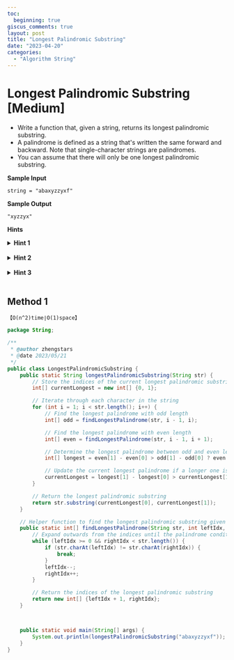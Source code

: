 ```yaml
---
toc:
  beginning: true
giscus_comments: true
layout: post
title: "Longest Palindromic Substring"
date: "2023-04-20"
categories:
  - "Algorithm String"
---
```


# Longest Palindromic Substring [Medium]

- Write a function that, given a string, returns its longest palindromic substring.
- A palindrome is defined as a string that's written the same forward and backward. Note that single-character strings are palindromes.
- You can assume that there will only be one longest palindromic substring.

**Sample Input**

```
string = "abaxyzzyxf"
```

**Sample Output**

```
"xyzzyx"
```



**Hints**
<br>

<details> <summary><b>Hint 1</b></summary>
    <br>
    <i><strong> Try generating all possible substrings of the input string and checking for their palindromicity. What is the runtime of the isPalindrome check? What is the total runtime of this approach? </strong></i>
</details>



<br>

<details> <summary><b>Hint 2</b></summary>
    <br>
    <i><strong> Recognize that a palindrome is a string that is symmetrical with respect to its center, which can either be a character (in the case of odd-length palindromes) or an empty string (in the case of even-length palindromes). Thus, you can check the palindromicity of a string by simply expanding from its center and making sure that characters on both sides are indeed mirrored. </strong></i>
</details>



<br>

<details> <summary><b>Hint 3</b></summary>
    <br>
    <i><strong> Traverse the input string, and at each index, apply the logic mentioned in Hint #2. What does this accomplish? Is the runtime of this approach better? </strong></i>
</details>


<br>

## Method 1

```tex
【O(n^2)time∣O(1)space】
```

```java
package String;

/**
 * @author zhengstars
 * @date 2023/05/21
 */
public class LongestPalindromicSubstring {
    public static String longestPalindromicSubstring(String str) {
        // Store the indices of the current longest palindromic substring
        int[] currentLongest = new int[] {0, 1};

        // Iterate through each character in the string
        for (int i = 1; i < str.length(); i++) {
            // Find the longest palindrome with odd length
            int[] odd = findLongestPalindrome(str, i - 1, i);

            // Find the longest palindrome with even length
            int[] even = findLongestPalindrome(str, i - 1, i + 1);

            // Determine the longest palindrome between odd and even length palindromes
            int[] longest = even[1] - even[0] > odd[1] - odd[0] ? even : odd;

            // Update the current longest palindrome if a longer one is found
            currentLongest = longest[1] - longest[0] > currentLongest[1] - currentLongest[0] ? longest : currentLongest;
        }

        // Return the longest palindromic substring
        return str.substring(currentLongest[0], currentLongest[1]);
    }

    // Helper function to find the longest palindromic substring given the left and right indices
    public static int[] findLongestPalindrome(String str, int leftIdx, int rightIdx) {
        // Expand outwards from the indices until the palindrome condition is no longer satisfied
        while (leftIdx >= 0 && rightIdx < str.length()) {
            if (str.charAt(leftIdx) != str.charAt(rightIdx)) {
                break;
            }
            leftIdx--;
            rightIdx++;
        }

        // Return the indices of the longest palindromic substring
        return new int[] {leftIdx + 1, rightIdx};
    }



    public static void main(String[] args) {
        System.out.println(longestPalindromicSubstring("abaxyzzyxf"));
    }
}

```

